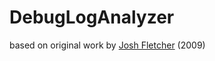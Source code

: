 # DebugLogAnalyzer
based on original work by [Josh Fletcher](https://kb.4d.com/assetid=75926) (2009)
